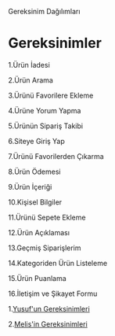 Gereksinim Dağılımları

# Gereksinimler

1.Ürün İadesi  

2.Ürün Arama 

3.Ürünü Favorilere Ekleme 

4.Ürüne Yorum Yapma 

5.Ürünün Sipariş Takibi

6.Siteye Giriş Yap

7.Ürünü Favorilerden Çıkarma

8.Ürün Ödemesi

9.Ürün İçeriği

10.Kişisel Bilgiler 

11.Ürünü Sepete Ekleme

12.Ürün Açıklaması

13.Geçmiş Siparişlerim

14.Kategoriden Ürün Listeleme

15.Ürün Puanlama

16.İletişim ve Şikayet Formu

1.[Yusuf'un Gereksinimleri](YusufGereksinimler.md)

2.[Melis'in Gereksinimleri](MelisGereksinimler.md)